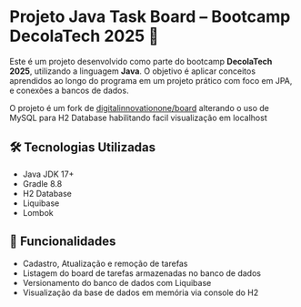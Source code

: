 # Projeto Java Task Board – Bootcamp DecolaTech 2025 🚀

Este é um projeto desenvolvido como parte do bootcamp **DecolaTech 2025**, utilizando a linguagem **Java**. O objetivo é aplicar conceitos aprendidos ao longo do programa em um projeto prático com foco em JPA, e conexões a bancos de dados.

O projeto é um fork de [digitalinnovationone/board](https://github.com/digitalinnovationone/board) alterando o uso de MySQL para H2 Database habilitando facil visualização em localhost

## 🛠️ Tecnologias Utilizadas

- Java JDK 17+
- Gradle 8.8
- H2 Database
- Liquibase
- Lombok 

## 🧩 Funcionalidades

- Cadastro, Atualização e remoção de tarefas
- Listagem do board de tarefas armazenadas no banco de dados
- Versionamento do banco de dados com Liquibase
- Visualização da base de dados em memória via console do H2
